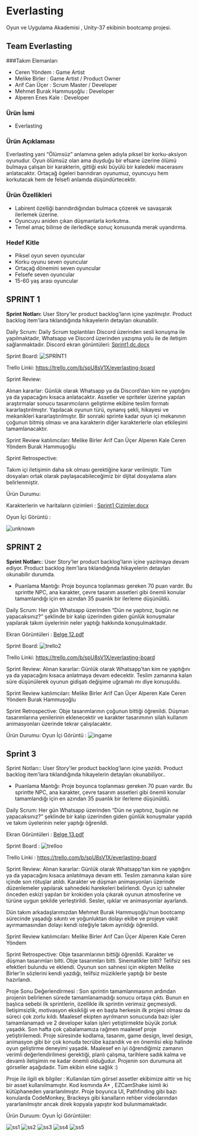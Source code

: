 # Everlasting
Oyun ve Uygulama Akademisi , Unity-37 ekibinin bootcamp projesi.

## Team Everlasting

###Takım Elemanları
* Ceren Yöndem : Game Artist
* Melike Birler : Game Artist / Product Owner 
* Arif Can Üçer : Scrum Master / Developer
* Mehmet Burak Hammuşoğlu : Developer
* Alperen Enes Kale : Developer

### Ürün İsmi

  - Everlasting


### Ürün Açıklaması

  Everlasting yani “Ölümsüz” anlamına gelen adıyla piksel bir korku-aksiyon oyunudur. Oyun ölümsüz olan ama duyduğu bir efsane üzerine ölümü bulmaya çalışan bir karakterin, gittiği eski büyülü bir kaledeki macerasını anlatacaktır. Ortaçağ ögeleri barındıran oyunumuz, oyuncuyu hem korkutacak hem de felsefi anlamda düşündürtecektir.
  
### Ürün Özellikleri

* Labirent özelliği barındırdığından bulmaca çözerek ve savaşarak ilerlemek üzerine.
* Oyuncuyu aniden çıkan düşmanlarla korkutma.
* Temel amaç bilinse de ilerledikçe sonuç konusunda merak uyandırma.

### Hedef Kitle

* Piksel oyun seven oyuncular
* Korku oyunu seven oyuncular
* Ortaçağ dönemini seven oyuncular
* Felsefe seven oyuncular
* 15-60 yaş arası oyuncular

## SPRINT 1

  **Sprint Notları:** User Story'ler product backlog'ların içine yazılmıştır. Product backlog item'lara tıklandığında hikayelerin detayları okunabilir.
  
  Daily Scrum: Daily Scrum toplantıları Discord üzerinden sesli konuşma ile yapılmaktadır, Whatsapp ve Discord üzerinden yazışma yolu ile de iletişim sağlanmaktadır.     Discord ekran görüntüleri:
  [Sprint1 dc.docx](https://github.com/arif3er/everlasting/files/8654444/Sprint1.dc.docx)
  

  
Sprint Board: 
![SPRİNT1](https://user-images.githubusercontent.com/91126291/167292648-3ed83d1a-70a2-4095-a1ac-7fb2e424e2ef.png)

Trello Linki:
https://trello.com/b/spU8sV1X/everlasting-board

Sprint Review:

Alınan kararlar: Günlük olarak Whatsapp ya da Discord’dan kim ne yaptığını ya da yapacağını kısaca anlatacaktır. Assetler ve spriteler üzerine yapılan araştırmalar sonucu tasarımcıların geliştirme ekibine teslim formatı kararlaştırılmıştır. Yapılacak oyunun türü, oynanış şekli, hikayesi ve mekanikleri kararlaştırılmıştır. Bir sonraki sprinte kadar oyun içi mekanının çoğunun bitmiş olması ve ana karakterin diğer karakterlerle olan etkileşimi tamamlanacaktır.

Sprint Review katılımcıları: 
Melike Birler
Arif Can Üçer
Alperen Kale
Ceren Yöndem 
Burak Hammuşoğlu

Sprint Retrospective: 

Takım içi iletişimin daha sık olması gerektiğine karar verilmiştir.
Tüm dosyaları ortak olarak paylaşacabileceğimiz bir dijital dosyalama alanı belirlenmiştir.

Ürün Durumu: 

Karakterlerin ve haritaların çizimleri : [Sprint1 Çizimler.docx](https://github.com/arif3er/everlasting/files/8664249/Sprint1.Cizimler.docx)

Oyun İçi Görüntü : 

![unknown](https://user-images.githubusercontent.com/91126291/167713090-d90893cb-9054-42cf-9255-69c5a5f2189c.png)

## SPRINT 2

**Sprint Notları:**: User Story'ler product backlog'ların içine yazılmaya devam ediyor. Product backlog item'lara tıklandığında hikayelerin detayları okunabilir durumda.

* Puanlama Mantığı: Proje boyunca toplanması gereken 70 puan vardır. Bu sprintte NPC, ana karakter, çevre tasarım assetleri gibi önemli konular tamamlandığı için en azından 35 puanlık bir ilerleme düşünüldü.

Daily Scrum: Her gün Whatsapp üzerinden “Dün ne yaptınız, bugün ne yapacaksınız?” şeklinde bir kalıp üzerinden giden günlük konuşmalar yapılarak takım üyelerinin neler yaptığı hakkında konuşulmaktadır.

Ekran Görüntüleri :  [Belge 12.pdf](https://github.com/arif3er/everlasting/files/8773849/Belge.12.pdf)

Sprint Board: 
![trello2](https://user-images.githubusercontent.com/91126291/169712533-5beed04f-79af-48ad-b8c5-82d4ae105f25.png)

Trello Linki:
https://trello.com/b/spU8sV1X/everlasting-board

Sprint Review:
Alınan kararlar: Günlük olarak Whatsapp’tan kim ne yaptığını ya da yapacağını kısaca anlatmaya devam edecektir. Teslim zamanına kalan süre düşünülerek oyunun gidişatı değişime uğramalı mı diye konuşuldu.

Sprint Review katılımcıları:
Melike Birler
Arif Can Üçer
Alperen Kale 
Ceren Yöndem 
Burak Hammuşoğlu

Sprint Retrospective:
Obje tasarımlarının çoğunun bittiği öğrenildi. Düşman tasarımlarına yenilerinin eklenecektir ve karakter tasarımının silah kullanım animasyonları üzerinde tekrar çalışılacaktır.

Ürün Durumu: 
Oyun İçi Görüntü : 
![ingame](https://user-images.githubusercontent.com/91126291/169712861-ba0c86cc-4d61-4bc9-9b23-35625bbb6483.png)

## Sprint 3

Sprint Notları:: User Story'ler product backlog'ların içine yazıldı. Product backlog item'lara tıklandığında hikayelerin detayları okunabiliyor..
* Puanlama Mantığı: Proje boyunca toplanması gereken 70 puan vardır. Bu sprintte NPC, ana karakter, çevre tasarım assetleri gibi önemli konular tamamlandığı için en azından 35 puanlık bir ilerleme düşünüldü.

Daily Scrum: Her gün Whatsapp üzerinden “Dün ne yaptınız, bugün ne yapacaksınız?” şeklinde bir kalıp üzerinden giden günlük konuşmalar yapıldı ve takım üyelerinin neler yaptığı öğrenildi.

Ekran Görüntüleri : [Belge 13.pdf](https://github.com/arif3er/everlasting/files/8848311/Belge.13.pdf)

Sprint Board : ![trelloo](https://user-images.githubusercontent.com/91126291/172255181-926f1ce6-3e4d-454f-a8d6-f20ae7465523.png)

Trello Linki : https://trello.com/b/spU8sV1X/everlasting-board


Sprint Review: Alınan kararlar: Günlük olarak Whatsapp’tan kim ne yaptığını ya da yapacağını kısaca anlatılmaya devam etti. Teslim zamanına kalan süre içinde son rötuşlar atıldı. Karakter ve düşman animasyonları üzerinde düzenlemeler yapılarak sahnedeki harekeleri belirlendi. Oyun içi sahneler önceden eskizi yapılan bir krokiden yola çıkarak oyunun atmosferine ve türüne uygun şekilde yerleştirildi. Sesler, ışıklar ve animasyonlar ayarlandı. 

Dün takım arkadaşlarımızdan Mehmet Burak Hammuşoğlu’nun bootcamp sürecinde yaşadığı sıkıntı ve yoğunluktan dolayı ekibe ve projeye vakit ayırmamasından dolayı kendi isteğiyle takım ayrıldığı öğrenildi. 

Sprint Review katılımcıları: 
Melike Birler
Arif Can Üçer 
Alperen Kale 
Ceren Yöndem

Sprint Retrospective: Obje tasarımlarının bittiği öğrenildi. Karakter ve düşman tasarımları bitti. Obje tasarımları bitti. Sinematikler bitti? Telifsiz ses efektleri bulundu ve eklendi. Oyunun son sahnesi için ekipten Melike Birler’in sözlerini kendi yazdığı, telifsiz müziklerle yaptığı bir beste hazırlandı.

Proje Sonu Değerlendirmesi : Son sprintin tamamlanmasının ardından projenin belirlenen sürede tamamlanamadığı sonucu ortaya çıktı. Bunun en başlıca sebebi ilk sprintlerin, özellikle ilk sprintin verimsiz geçmesiydi. İletişimsizlik, motivasyon eksikliği ve en başta herkesin ilk projesi olması da süreci çok zorlu kıldı. Maalesef ekipten ayrılmanın sonucunda bazı işler tamamlanamadı ve 2 developer kalan işleri yetiştirmekte büyük zorluk yaşadık. Son hafta çok çabalamamıza rağmen maalesef proje yetiştirilemedi. Proje süresinde kodlama, tasarım, game design, level design, animasyon gibi bir çok konuda tecrübe kazandık ve en önemlisi ekip halinde oyun geliştirme deneyimi yaşadık. Maalesef en iyi öğrendiğimiz zamanın verimli değerlendirilmesi gerektiği, planlı çalışma, tarihlere sadık kalma ve devamlı iletişimin ne kadar önemli olduğudur. 
Projenin son durumuna ait görseller aşağıdadır. Tüm ekibin eline sağlık :)

Proje ile ilgili ek bilgiler : Kullanılan tüm görsel assetler ekibimize aittir ve hiç bir asset kullanılmamıştır. Kod kısmında A* , EZCamShake isimli iki kütüphaneden yararlanılmıştır. Proje boyunca UI, Pathfinding gibi bazı konularda CodeMonkey, Brackeys gibi kanalların rehber videolarından yararlanılmıştır ancak direk kopyala yapıştır kod bulunmamaktadır.

Ürün Duruum:
Oyun İçi Görüntüler: 



![ss1](https://user-images.githubusercontent.com/91126291/172255601-ddf47029-ee46-4908-9083-334b5b9041be.png)
![ss2](https://user-images.githubusercontent.com/91126291/172255610-9006a433-93ad-4418-bbaf-354874fd4d19.png)
![ss3](https://user-images.githubusercontent.com/91126291/172255614-ab0d983d-c380-4e06-b72f-2781602396f5.png)
![ss4](https://user-images.githubusercontent.com/91126291/172255616-63c52759-9c5e-4e52-9034-e47d460eb611.png)
![ss5](https://user-images.githubusercontent.com/91126291/172255619-26453944-8222-4d86-b8a3-7e62ea4ce2c4.png)




